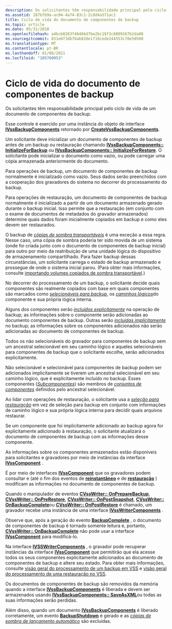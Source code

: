 ```yaml
---
description: Os solicitantes têm responsabilidade principal pelo ciclo de vida de um documento de componentes de backup.
ms.assetid: 287b7b9a-ac04-4a74-83c1-2cdd4a571ac1
title: Ciclo de vida do documento de componentes de backup
ms.topic: article
ms.date: 05/31/2018
ms.openlocfilehash: a4bcb0263f46466d7be2bc19f3c8809167b2da08
ms.sourcegitcommit: 831e8f3db78ab820e1710cede244553c70e50500
ms.translationtype: MT
ms.contentlocale: pt-BR
ms.lasthandoff: 01/08/2021
ms.locfileid: "105760953"
---
```

# <a name="backup-components-document-life-cycle"></a>Ciclo de vida do documento de componentes de backup

Os solicitantes têm responsabilidade principal pelo ciclo de vida de um documento de componentes de backup.

Esse controle é exercido por uma instância do objeto de interface [**IVssBackupComponents**](/windows/desktop/api/VsBackup/nl-vsbackup-ivssbackupcomponents) retornado por [**CreateVssBackupComponents**](/windows/desktop/api/VsBackup/nf-vsbackup-createvssbackupcomponents).

Um solicitante deve inicializar um documento de componentes de backup antes de um backup ou restauração chamando [**IVssBackupComponents:: InitializeForBackup**](/windows/desktop/api/VsBackup/nf-vsbackup-ivssbackupcomponents-initializeforbackup) ou [**IVssBackupComponents:: InitializeForRestore**](/windows/desktop/api/VsBackup/nf-vsbackup-ivssbackupcomponents-initializeforrestore). O solicitante pode inicializar o documento como vazio, ou pode carregar uma cópia armazenada anteriormente do documento.

Para operações de backup, um documento de componentes de backup normalmente é inicializado como vazio. Seus dados serão preenchidos com a cooperação dos gravadores do sistema no decorrer do processamento do backup.

Para operações de restauração, um documento de componentes de backup normalmente é inicializado a partir de um documento armazenado gerado durante o backup inicial. Isso permite que a restauração (em conjunto com o exame de documentos de metadados do gravador armazenados) determine quais dados foram inicialmente copiados em backup e como eles devem ser restaurados.

O backup de [*cópias de sombra transportáveis*](vssgloss-t.md) é uma exceção a essa regra. Nesse caso, uma cópia de sombra poderia ter sido movida de um sistema (onde foi criada junto com o documento de componentes de backup inicial) para outro por meio da reatribuição de uma unidade lógica do dispositivo de armazenamento compartilhado. Para fazer backup dessas circunstâncias, um solicitante carrega o estado de backup armazenado e prossegue de onde o sistema inicial parou. (Para obter mais informações, consulte [importando volumes copiados de sombra transportável](importing-transportable-shadow-copied-volumes.md).)

No decorrer do processamento de um backup, o solicitante decide quais componentes são realmente copiados com base em quais componentes são marcados como [*selecionáveis para backup*](vssgloss-s.md), os [*caminhos lógicos*](vssgloss-l.md)do componente e sua própria lógica interna.

Alguns dos componentes serão [*incluídos explicitamente*](vssgloss-e.md) na operação de backup; as informações sobre o componente serão adicionadas ao documento componentes de backup. Outras serão [*incluídas implicitamente*](vssgloss-i.md) no backup; as informações sobre os componentes adicionados não serão adicionadas ao documento de componentes de backup.

Todos os não selecionáveis do gravador para componentes de backup sem um ancestral selecionável em seu caminho lógico e aqueles selecionáveis para componentes de backup que o solicitante escolhe, serão adicionados explicitamente.

Não selecionável e selecionável para componentes de backup podem ser adicionados implicitamente se tiverem um ancestral selecionável em seu caminho lógico, que é explicitamente incluído no backup. Esses componentes ([*Subcomponentes*](vssgloss-s.md)) são membros de [*conjuntos de componentes*](vssgloss-s.md) definidos pelo ancestral selecionável.

Ao lidar com operações de restauração, o solicitante usa a [*seleção para restauração*](vssgloss-s.md) em vez de seleção para backup em conjunto com informações de caminho lógico e sua própria lógica interna para decidir quais arquivos restaurar.

Se um componente que foi implicitamente adicionado ao backup agora for explicitamente adicionado à restauração, o solicitante atualizará o documento de componentes de backup com as informações desse componente.

As informações sobre os componentes armazenados estão disponíveis para solicitantes e gravadores por meio de instâncias da interface [**IVssComponent**](/windows/desktop/api/VsWriter/nl-vswriter-ivsscomponent) .

É por meio de interfaces [**IVssComponent**](/windows/desktop/api/VsWriter/nl-vswriter-ivsscomponent) que os gravadores podem consultar e (até o fim dos eventos de [**reinstantâneo**](/windows/desktop/api/VsWriter/nf-vswriter-cvsswriter-onpostsnapshot) e de [**restauração**](/windows/desktop/api/VsWriter/nf-vswriter-cvsswriter-onpostrestore) ) modificam as informações no documento de componentes de backup.

Quando o manipulador de eventos [**CVssWriter:: OnPrepareBackup**](/windows/desktop/api/VsWriter/nf-vswriter-cvsswriter-onpreparebackup), [**CVssWriter:: OnPreRestore**](/windows/desktop/api/VsWriter/nf-vswriter-cvsswriter-onprerestore), [**CVssWriter:: OnPostSnapshot**](/windows/desktop/api/VsWriter/nf-vswriter-cvsswriter-onpostsnapshot), [**CVssWriter:: OnBackupComplete**](/windows/desktop/api/VsWriter/nf-vswriter-cvsswriter-onbackupcomplete)ou [**CVssWriter:: OnPostRestore**](/windows/desktop/api/VsWriter/nf-vswriter-cvsswriter-onpostrestore) é chamado, um gravador recebe uma instância de uma interface [**IVssWriterComponents**](/windows/desktop/api/VsWriter/nl-vswriter-ivsswritercomponents) .

Observe que, após a geração do evento [**BackupComplete**](/windows/desktop/api/VsBackup/nf-vsbackup-ivssbackupcomponents-backupcomplete) , o documento de componentes de backup é tornado somente leitura e, portanto, [**CVssWriter:: OnBackupComplete**](/windows/desktop/api/VsWriter/nf-vswriter-cvsswriter-onbackupcomplete) não pode usar a interface [**IVssComponent**](/windows/desktop/api/VsWriter/nl-vswriter-ivsscomponent) para modificá-lo.

Na interface [**IVSSWriterComponents**](/windows/desktop/api/VsWriter/nl-vswriter-ivsswritercomponents) , o gravador pode recuperar instâncias da interface [**IVssComponent**](/windows/desktop/api/VsWriter/nl-vswriter-ivsscomponent) que permitirão que ela acesse todos os seus componentes explicitamente adicionados ao documento de componentes de backup e altere seu estado. Para obter mais informações, consulte [visão geral do processamento de um backup em VSS](overview-of-processing-a-backup-under-vss.md) e [visão geral do processamento de uma restauração no VSS](overview-of-processing-a-restore-under-vss.md).

Os documentos de componentes de backup são removidos da memória quando a interface [**IVssBackupComponents**](/windows/desktop/api/VsBackup/nl-vsbackup-ivssbackupcomponents) é liberada e devem ser armazenados usando [**IVssBackupComponents:: SaveAsXML**](/windows/desktop/api/VsBackup/nf-vsbackup-ivssbackupcomponents-saveasxml)ou todas as suas informações serão perdidas.

Além disso, quando um documento [**IVssBackupComponents**](/windows/desktop/api/VsBackup/nl-vsbackup-ivssbackupcomponents) é liberado corretamente, um evento [**BackupShutdown**](/windows/desktop/api/VsWriter/nf-vswriter-cvsswriter-onbackupshutdown) é gerado e as [*cópias de sombra de lançamento automático*](vssgloss-a.md) são excluídas.

 

 



